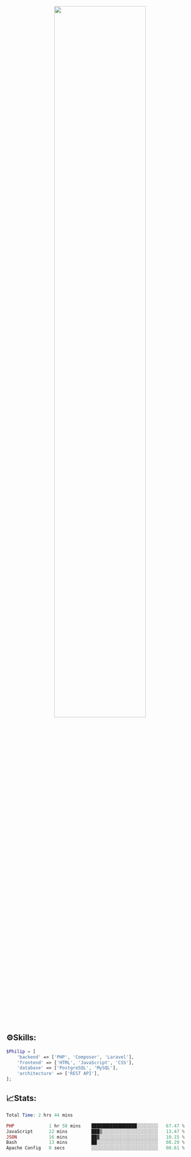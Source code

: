 <div align="center">
<img src="https://readme-typing-svg.demolab.com?font=Inconsolata&weight=500&size=50&duration=4000&pause=300&color=A7A459&center=true&vCenter=true&multiline=true&repeat=false&random=false&width=1300&height=140&lines=Hello,+Привет;I'm+Philip+a+beginner+backend+developer+in+php" width="70%" />
</div>

## ⚙️Skills:
```php
$Philip = [
    'backend' => ['PHP', 'Composer', 'Laravel'],
    'frontend' => ['HTML', 'JavaScript', 'CSS'],
    'database' => ['PostgreSQL', 'MySQL'],
    'architecture' => ['REST API'],
];
```
## 📈Stats:
<!--START_SECTION:waka-->

```PHP
Total Time: 2 hrs 44 mins

PHP             1 hr 50 mins    █████████████████░░░░░░░░   67.47 %
JavaScript      22 mins         ███▒░░░░░░░░░░░░░░░░░░░░░   13.47 %
JSON            16 mins         ██▓░░░░░░░░░░░░░░░░░░░░░░   10.15 %
Bash            13 mins         ██░░░░░░░░░░░░░░░░░░░░░░░   08.29 %
Apache Config   0 secs          ░░░░░░░░░░░░░░░░░░░░░░░░░   00.61 %
```

<!--END_SECTION:waka-->

